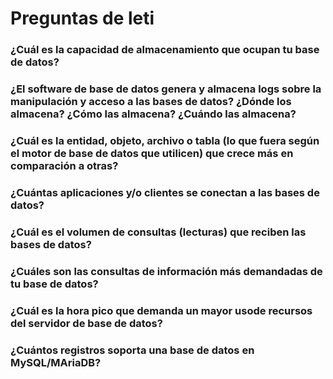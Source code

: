# Preguntas de leti

### ¿Cuál es la capacidad de almacenamiento que ocupan tu base de datos?


### ¿El software de base de datos genera y almacena logs sobre la manipulación y acceso a las bases de datos? ¿Dónde los almacena? ¿Cómo las almacena? ¿Cuándo las almacena?

### ¿Cuál es la entidad, objeto, archivo o tabla (lo que fuera según el motor de base de datos que utilicen) que crece más en comparación a otras?

### ¿Cuántas aplicaciones y/o clientes se conectan a las bases de datos?

### ¿Cuál es el volumen de consultas (lecturas) que reciben las bases de datos?

### ¿Cuáles son las consultas de información más demandadas de tu base de datos?

### ¿Cuál es la hora pico que demanda un mayor usode recursos del servidor de base de datos?

### ¿Cuántos registros soporta una base de datos en MySQL/MAriaDB?